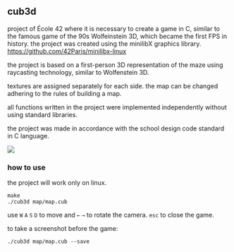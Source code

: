 ## cub3d

project of École 42 where it is necessary to create a game in C, similar to the famous game of the 90s Wolfeinstein 3D, which became the first FPS in history. the project was created using the minilibX graphics library. https://github.com/42Paris/minilibx-linux

the project is based on a first-person 3D representation of the maze using raycasting technology, similar to Wolfenstein 3D.

textures are assigned separately for each side. the map can be changed adhering to the rules of building a map.

all functions written in the project were implemented independently without using standard libraries.

the project was made in accordance with the school design code standard in C language.

![](cub3d.gif)

### how to use
the project will work only on linux.
```
make
./cub3d map/map.cub
```
use `W` `A` `S` `D` to move and `←` `→` to rotate the camera. `esc` to close the game.

to take a screenshot before the game:
```
./cub3d map/map.cub --save
```
